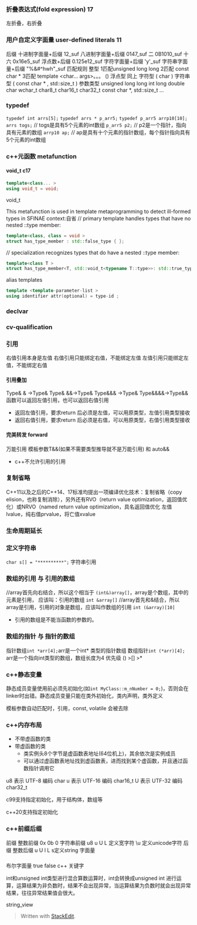 ### 折叠表达式(fold expression) 17
左折叠，右折叠

### 用户自定义字面量 user-defined literals 11
后缀
十进制字面量+后缀 12_suf
八进制字面量+后缀 0147_suf
二 0B1010_suf
十六 0x16e5_suf
浮点数+后缀 0.125e12_suf
字符字面量+后缀 'y'_suf
字符串字面量+后缀 "%&#^hwh"_suf
匹配规则
整型 
1匹配unsigned long long
2匹配 const char *
3匹配 template <char... args>。。。 ()
浮点型 同上
字符型 ( char )
字符串型 ( const char * , std::size_t )
参数类型
unsigned long long int
long double
char
wchar_t
char8_t
char16_t
char32_t
const char *, std::size_t
...


### typedef
`typedef int arrs[5];`
`typedef arrs * p_arr5;`
`typedef p_arr5 arrp10[10];`
`arrs togs;`   // togs是具有5个元素的int数组
`p_arr5 p2;`   // p2是一个指针，指向具有元素的数组
`arrp10 ap;` // ap是具有十个元素的指针数组，每个指针指向具有5个元素的int数组

### c++元函数 metafunction
#### void_t c17
```cpp
template<class... >
using void_t = void;
```
void_t 

This metafunction is used in template metaprogramming to detect ill-formed types in SFINAE context:自省
// primary template handles types that have no nested ::type member:
```cpp
template<class, class = void >
struct has_type_member : std::false_type { };
```
// specialization recognizes types that do have a nested ::type member:
```cpp
template<class T >
struct has_type_member<T, std::void_t<typename T::type>>: std::true_type { };
```
alias templates
```cpp
template <template-parameter-list >
using identifier attr(optional) = type-id ;
```

### declvar

### cv-qualification

### 引用
右值引用本身是左值
右值引用只能绑定右值，不能绑定左值
左值引用只能绑定左值，不能绑定右值
#### 引用叠加
Type& & ->Type&
Type& &&->Type&
Type&&& ->Type&
Type&&&&->Type&&
函数可以返回左值引用，也可以返回右值引用
- 返回左值引用，要求return 后必须是左值，可以用原类型，左值引用类型接收
- 返回右值引用，要求return 后必须是右值，可以用原类型，右值引用类型接收
#### 完美转发 forward<T>
万能引用 模板参数T&&(如果不需要类型推导就不是万能引用) 和 auto&&
- c++不允许引用的引用

### 复制省略
C++11以及之后的C++14、17标准均提出一项编译优化技术：复制省略（copy elision，也称复制消除），另外还有RVO（return value optimization，返回值优化）或NRVO（named return value optimization，具名返回值优化
左值lvalue，纯右值prvalue，将亡值xvalue

### 生命周期延长

### 定义字符串
`char s[] = "**********";`
字符串引用

### 数组的引用 与 引用的数组
//array首先向右结合，所以这个相当于 `(int&)array[]`，array是个数组，其中的元素是引用， 应该叫：引用的数组
`int &array[]`
//array首先和&结合，所以array是引用，引用的对象是数组，应该叫作数组的引用
`int (&array)[10]`
- 引用的数组是不能当函数的参数的。

### 数组的指针 与 指针的数组
指针数组`int *arr[4];`arr是一个int* 类型的指针数组
数组指针`int (*arr)[4];` arr是一个指向int类型的数组，数组长度为4
优先级 () >[] >*

### c++静态变量
静态成员变量使用前必须先初始化(如`int MyClass::m_nNumber = 0;`)，否则会在linker时出错。静态成员变量只能在类外初始化，类内声明，类外定义

模板参数自动匹配时，引用，const, volatile 会被去除

### c++内存布局
- 不带虚函数的类
- 带虚函数的类
  - 类实例头8个字节是虚函数表地址(64位机上)，其余依次是实例成员
  - 可以通过虚函数表地址找到虚函数表，进而找到某个虚函数，并且通过函数指针调用它


u8 表示 UTF-8 编码    char
u 表示 UTF-16 编码    char16_t
U 表示 UTF-32 编码    char32_t

c99支持指定初始化，用于结构体，数组等

c++20支持指定初始化

### c++前缀后缀
前缀
整数前缀 0x 0b 0
字符串前缀 u8 u U
L 定义宽字符
\u 定义unicode字符
后缀 
整数后缀 u U l L
s定义string 字面量



### 

布尔字面量 true false c++ 关键字

int和unsigned int类型进行混合算数运算时，int会转换成unsigned int 进行运算，运算结果为非负数时，结果不会出现异常，当运算结果为负数时就会出现异常结果，往往异常结果值会很大。

string_view


> Written with [StackEdit](https://stackedit.io/).
<!--stackedit_data:
eyJoaXN0b3J5IjpbMTE4MTI1NjY5OV19
-->